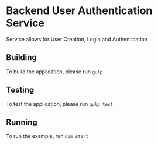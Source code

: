 # Backend User Authentication Service

Service allows for User Creation, Login and Authentication

## Building

To build the application, please run `gulp`

## Testing

To test the application, please run `gulp test`

## Running

To run the example, run `npm start` 
